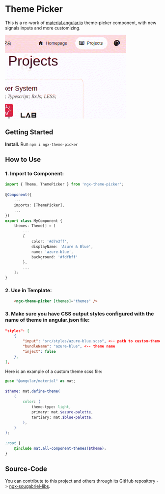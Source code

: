 # Theme Picker

This is a re-work of [material.angular.io](https://github.com/angular/material.angular.io) theme-picker component, with new signals inputs and more customizing. 

![Theme Picker Example](./theme-picker.gif)

## Getting Started

**Install.** Run `npm i ngx-theme-picker`

## How to Use

### 1. Import to Component:
```typescript
import { Theme, ThemePicker } from 'ngx-theme-picker';

@Component({
	...
	imports: [ThemePicker],
	...
})
export class MyComponent {
	themes: Theme[] = [
		...
		{
            color: '#d7e3ff',
            displayName: 'Azure & Blue',
            name: 'azure-blue',
            background: '#fdfbff'
        },
        ...
	];
}
```
### 2. Use in Template:
```html
	<ngx-theme-picker [themes]="themes" />
```

### 3. Make sure you have CSS output styles configured with the name of theme in angular.json file:

```json
"styles": [
	{
		"input": "src/styles/azure-blue.scss", <-- path to custom-theme
        "bundleName": "azure-blue", <-- theme name
        "inject": false
	},
],
```

Here is an example of a custom theme scss file: 

```scss
@use "@angular/material" as mat;

$theme: mat.define-theme(
    (
        color: (
            theme-type: light,
            primary: mat.$azure-palette,
            tertiary: mat.$blue-palette,
        ),
    )
);

:root {
    @include mat.all-component-themes($theme);
}
```

## Source-Code

You can contribute to this project and others through its GitHub repository -> [ngx-sougabriel-libs](https://github.com/sougabriel/ngx-sougabriel-libs.git).
